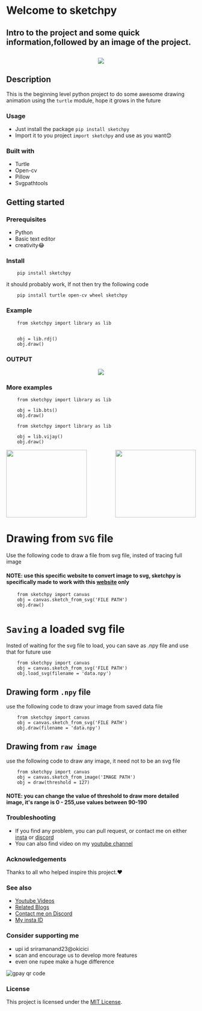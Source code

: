 # Welcome to sketchpy

<h2>Intro to the project and some quick information,followed by an image of the project.<h2>

<div align="center">
    <img src = 'https://user-images.githubusercontent.com/80098044/163577650-cd52c226-5cc2-464f-a5b2-a647a4924cc6.jpg'>
</div>

## Description

This is the beginning level python project to do some awesome drawing animation using the `turtle` module, hope it grows in the future

### Usage

- Just install the package `pip install sketchpy`
- Import it to you project `import sketchpy` and use as you want😊

### Built with

- Turtle 
- Open-cv
- Pillow
- Svgpathtools

## Getting started

### Prerequisites

- Python
- Basic text editor
- creativity😂

### Install

```
    pip install sketchpy
```
it should probably work, If not then try the following code
    
```
    pip install turtle open-cv wheel sketchpy
```


### Example

```
    from sketchpy import library as lib
    

    obj = lib.rdj()
    obj.draw()
```

### OUTPUT
<div align = "center">
   <img src = "https://user-images.githubusercontent.com/80098044/154792552-59c53805-35b9-46e0-be37-2c5dae0a87d1.gif">
</div>

    
### More examples

```
    from sketchpy import library as lib
    
    obj = lib.bts()
    obj.draw()
```

```
    from sketchpy import library as lib

    obj = lib.vijay()
    obj.draw()
```
<div align = 'center' style = "display: flex; justify-content: space-between;"> 
<img src = "https://user-images.githubusercontent.com/80098044/154793329-e8ec9635-b49e-4898-8a3e-6462645d6c8c.gif" height = 180 width = 214>
<img src = "https://user-images.githubusercontent.com/80098044/154793382-6d012c24-adbf-4c5a-bd51-b5095a34e9fe.gif" height = 180 width = 214>
</div>
    
# Drawing from `SVG` file
    
Use the following code to draw a file from svg file, insted of tracing full image
    
#### NOTE: use this specific website to convert image to svg, sketchpy is specifically made to work with this [website](https://svgconvert.com/#/) only
    
```
    from sketchpy import canvas
    obj = canvas.sketch_from_svg('FILE PATH')
    obj.draw()
```
    
# `Saving` a loaded svg file

Insted of waiting for the svg file to load, you can save as .npy file and use that for future use
    
```
    from sketchpy import canvas
    obj = canvas.sketch_from_svg('FILE PATH')
    obj.load_svg(filename = 'data.npy')
```

## Drawing form `.npy` file

use the following code to draw your image from saved data file
    
```
    from sketchpy import canvas
    obj = canvas.sketch_from_svg('FILE PATH')
    obj.draw(filename = 'data.npy')
``` 
    
## Drawing from `raw image`
    
use the following code to draw any image, it need not to be an svg file
```
    from sketchpy import canvas
    obj = canvas.sketch_from_image('IMAGE PATH')
    obj = draw(threshold = 127)
```
#### NOTE: you can change the value of threshold to draw more detailed image, it's range is 0 - 255,use values between 90-190

### Troubleshooting

- If you find any problem, you can pull request, or contact me on either [insta](https://www.instagram.com/mr.m_y_s_t_e_r_y/) or [discord](https://discord.gg/r2KFa73PM2)
- You can also find video on my [youtube channel](https://www.youtube.com/playlist?list=PLb1Kbw_2jl_mr3A_cl6pXA1N5lwtHCx_7)




### Acknowledgements

Thanks to all who helped inspire this project.❤

### See also

- [Youtube Videos](https://www.youtube.com/playlist?list=PLb1Kbw_2jl_mr3A_cl6pXA1N5lwtHCx_7)
- [Related Blogs](https://codehub0.blogspot.com/)
- [Contact me on Discord](https://discord.gg/r2KFa73PM2)
- [My insta ID](https://www.instagram.com/mr.m_y_s_t_e_r_y/)

### Consider supporting me

- upi id sriramanand23@okicici
- scan and encourage us to develop more features
- even one rupee make a huge difference

![gpay qr code](https://user-images.githubusercontent.com/80098044/177810955-d9e1dae5-e84e-4839-a806-da76f93cb27e.jpg)


### License

This project is licensed under the [MIT License](https://github.com/MRMYSTERY003/sketchpy/blob/main/LICENSE).
